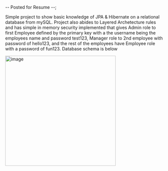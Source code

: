 -- Posted for Resume --;

Simple project to show basic knowledge of JPA & Hibernate on a relational database from mySQL. Project also abides to Layered Archetecture rules and has simple in memory security implemented that 
gives Admin role to first Employee defined by the primary key with a the username being the employees name and password test123, Manager role to 2nd employee with password of hello123, and the rest of 
the employees have Employee role with a password of fun123. Database schema is below

<img width="352" alt="image" src="https://github.com/Tv-Tony/spring-boot-rest-crud-employee-with-spring-data-jpa/assets/147835068/3f6bba62-5e31-4e97-819d-f34789eca1c2">



